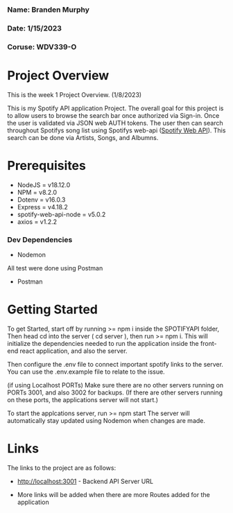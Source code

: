 ### Name: Branden Murphy
### Date: 1/15/2023
### Coruse: WDV339-O

# Project Overview

This is the week 1 Project Overview. (1/8/2023)

This is my Spotify API application Project. The overall goal for this project is to allow users to browse the search bar once authorized via Sign-in. Once the user is validated via JSON web AUTH tokens. The user then can search throughout Spotifys song list using Spotifys web-api ([Spotify Web API](https://developer.spotify.com/documentation/web-api/)). This search can be done via Artists, Songs, and Albumns.

# Prerequisites

- NodeJS = v18.12.0
- NPM = v8.2.0
- Dotenv =  v16.0.3
- Express = v4.18.2
- spotify-web-api-node = v5.0.2
- axios = v1.2.2


### Dev Dependencies

- Nodemon

 All test were done using Postman
- Postman

# Getting Started

To get Started, start off by running >= npm i inside the SPOTIFYAPI folder,
Then head cd into the server ( cd server ), then run >= npm i.
This will initialize the dependencies needed to run the application inside the front-end react application, and also the server.

Then configure the .env file to connect important spotify links to the server. You can use the .env.example file to relate to the issue.

(if using Localhost PORTs)
Make sure there are no other servers running on PORTs 3001, and also 3002 for backups. (If there are other servers running on these ports, the applications server will not start.)

To start the applcations server, run >= npm start
The server will automatically stay updated using Nodemon when changes are made.


# Links

The links to the project are as follows: 
- [http://localhost:3001](http://localhost:3001) - Backend API Server URL

- More links will be added when there are more Routes added for the application
